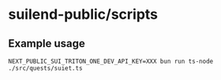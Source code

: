# suilend-public/scripts

## Example usage

`NEXT_PUBLIC_SUI_TRITON_ONE_DEV_API_KEY=XXX bun run ts-node ./src/quests/suiet.ts`
